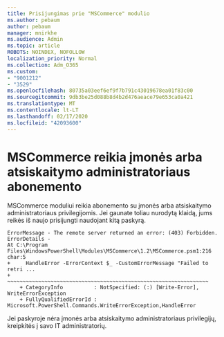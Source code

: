 ```yaml
---
title: Prisijungimas prie "MSCommerce" modulio
ms.author: pebaum
author: pebaum
manager: mnirkhe
ms.audience: Admin
ms.topic: article
ROBOTS: NOINDEX, NOFOLLOW
localization_priority: Normal
ms.collection: Adm_O365
ms.custom:
- "9001212"
- "3529"
ms.openlocfilehash: 80735a03eef6ef9f7b791c43019678ea01f83c00
ms.sourcegitcommit: 9db3be25d088b8d4b2d476aeace79e653ca0a421
ms.translationtype: MT
ms.contentlocale: lt-LT
ms.lasthandoff: 02/17/2020
ms.locfileid: "42093600"
---
```

# <a name="mscommerce-requires-a-company-or-billing-administrator-account"></a>MSCommerce reikia įmonės arba atsiskaitymo administratoriaus abonemento

MSCommerce moduliui reikia abonemento su įmonės arba atsiskaitymo administratoriaus privilegijomis. Jei gaunate toliau nurodytą klaidą, jums reikės iš naujo prisijungti naudojant kitą paskyrą.

    ErrorMessage - The remote server returned an error: (403) Forbidden. ErrorDetails - 
    At C:\Program Files\WindowsPowerShell\Modules\MSCommerce\1.2\MSCommerce.psm1:216 char:5
    +     HandleError -ErrorContext $_ -CustomErrorMessage "Failed to retri ...
    +     ~~~~~~~~~~~~~~~~~~~~~~~~~~~~~~~~~~~~~~~~~~~~~~~~~~~~~~~~~~~~~~~~~
        + CategoryInfo          : NotSpecified: (:) [Write-Error], WriteErrorException
        + FullyQualifiedErrorId : Microsoft.PowerShell.Commands.WriteErrorException,HandleError

Jei paskyroje nėra įmonės arba atsiskaitymo administratoriaus privilegijų, kreipkitės į savo IT administratorių.
